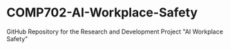 # COMP702-AI-Workplace-Safety
GitHub Repository for the Research and Development Project "AI Workplace Safety"
